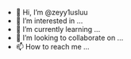 - 👋 Hi, I’m @zeyy1usluu
- 👀 I’m interested in ...
- 🌱 I’m currently learning ...
- 💞️ I’m looking to collaborate on ...
- 📫 How to reach me ...

<!---
zeyy1usluu/zeyy1usluu is a ✨ special ✨ repository because its `README.md` (this file) appears on your GitHub profile.
You can click the Preview link to take a look at your changes.
--->
